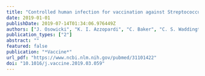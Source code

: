 ```yaml
---
title: "Controlled human infection for vaccination against Streptococcus pyogenes (CHIVAS): Establishing a group A Streptococcus pharyngitis human infection study"
date: 2019-01-01
publishDate: 2019-07-14T01:34:06.976449Z
authors: ["J. Osowicki", "K. I. Azzopardi", "C. Baker", "C. S. Waddington", "M. Pandey", "T. Schuster", "A. Grobler", "A. C. Cheng", "A. J. Pollard", "J. S. McCarthy", "M. F. Good", "M. J. Walker", "J. B. Dale", "M. R. Batzloff", "J. R. Carapetis", "P. R. Smeesters", "A. C. Steer"]
publication_types: ["2"]
abstract: ""
featured: false
publication: "*Vaccine*"
url_pdf: "https://www.ncbi.nlm.nih.gov/pubmed/31101422"
doi: "10.1016/j.vaccine.2019.03.059"
---
```


